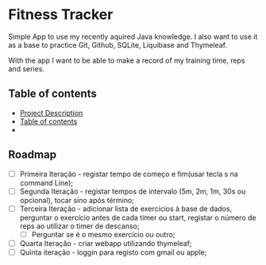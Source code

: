 # Fitness Tracker

Simple App to use my recently aquired Java knowledge.
I also want to use it as a base to practice Git, Github, SQLite, Liquibase and Thymeleaf.


With the app I want to be able to make a record of my training time, reps and series.



<!--Baseada com os seguintes conceitos científicos de treino:
- Número de reps sempre até ao limite para ter ganhos;
- Intervalos entre séries >2min para ganho de força, <2min para ganho de tamanho;
- Pelo menos 10 séries por semana para ter ganhos;
	- Ideal 4 séries, 3 dias semana;-->

## Table of contents

- [Project Description](#fitness-tracker)
- [Table of contents](#table-of-contents)
- 

## Roadmap


- [ ] Primeira Iteração - registar tempo de começo e fim(usar tecla s na command Line);
- [ ] Segunda Iteração - registar tempos de intervalo (5m, 2m, 1m, 30s ou opcional), tocar sino após término;
- [ ] Terceira Iteração - adicionar lista de exercícios à base de dados, perguntar o exercício antes de cada timer ou start, registar o número de reps ao utilizar o timer de descanso;
	- [ ] Perguntar se é o mesmo exercício ou outro;
- [ ] Quarta Iteração - criar webapp utilizando thymeleaf;
- [ ] Quinta iteração - loggin para registo com gmail ou apple;
